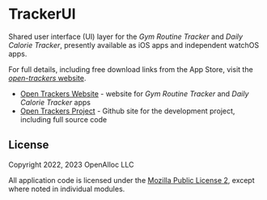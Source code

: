 # TrackerUI

Shared user interface (UI) layer for the _Gym Routine Tracker_ and _Daily Calorie Tracker_, presently available as iOS apps and independent watchOS apps.

For full details, including free download links from the App Store, visit the [_open-trackers_ website](https://open-trackers.github.io).

* [Open Trackers Website](https://open-trackers.github.io) - website for _Gym Routine Tracker_ and _Daily Calorie Tracker_ apps
* [Open Trackers Project](https://github.com/open-trackers) - Github site for the development project, including full source code

## License

Copyright 2022, 2023 OpenAlloc LLC

All application code is licensed under the [Mozilla Public License 2](https://www.mozilla.org/en-US/MPL/2.0/), except where noted in individual modules.
